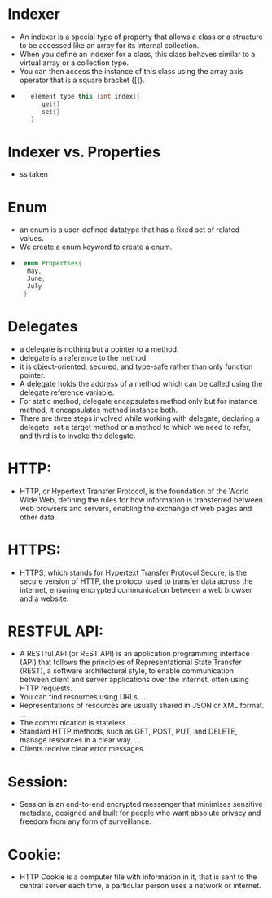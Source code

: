 # Indexer
- An indexer is a special type of property that allows a class or a structure to be accessed like an array for its internal collection.
- When you define an indexer for a class, this class behaves similar to a virtual array or a collection type. 
- You can then access the instance of this class using the array axis operator that is a square bracket {[]}.
- ```java
     element type this [int index]{
        get{}
        set{}
     }
  ```

# Indexer vs. Properties
- ss taken

# Enum
-  an enum is a user-defined datatype that has a fixed set of related values.
- We create a enum keyword to create a enum.
- ```java
   enum Properties{
    May,
    June, 
    July
   }
  ```

# Delegates 
- a delegate is nothing but a pointer to a method.
- delegate is a reference to the method.
- it is object-oriented, secured, and type-safe rather than only function pointer.
- A delegate holds the address of a method which can be called using the delegate reference variable.
-  For static method, delegate encapsulates method only but for instance method, it encapsulates method instance both.
- There are three steps involved while working with delegate, declaring a delegate, set a target method or a method to which we need to refer, and third is to invoke the delegate.

# HTTP:
- HTTP, or Hypertext Transfer Protocol, is the foundation of the World Wide Web, defining the rules for how information is transferred between web browsers and servers, enabling the exchange of web pages and other data. 

# HTTPS:
- HTTPS, which stands for Hypertext Transfer Protocol Secure, is the secure version of HTTP, the protocol used to transfer data across the internet, ensuring encrypted communication between a web browser and a website.

# RESTFUL API:
- A RESTful API (or REST API) is an application programming interface (API) that follows the principles of Representational State Transfer (REST), a software architectural style, to enable communication between client and server applications over the internet, often using HTTP requests.
- You can find resources using URLs. ...
- Representations of resources are usually shared in JSON or XML format. ...
- The communication is stateless. ...
- Standard HTTP methods, such as GET, POST, PUT, and DELETE, manage resources in a clear way. ...
- Clients receive clear error messages.

# Session:
- Session is an end-to-end encrypted messenger that minimises sensitive metadata, designed and built for people 
who want absolute privacy and freedom from any form of surveillance.

# Cookie:
- HTTP Cookie is a computer file with information in it, that is sent to the central server each time, a particular person
uses a network or internet.
